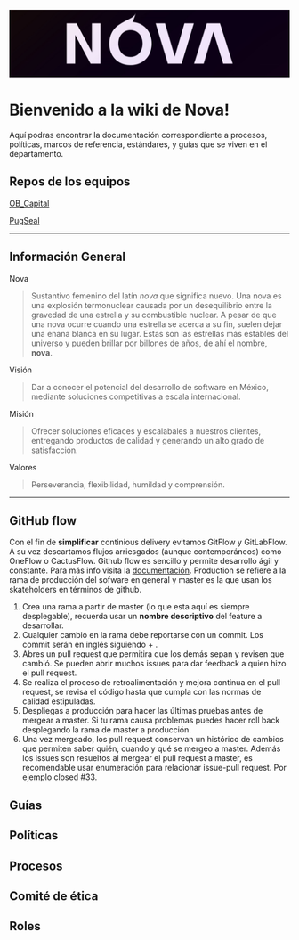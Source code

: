 ![](https://raw.githubusercontent.com/novaDepto/Nova/master/Desarrollo%20de%20departamento/Marketing%20y%20comunicaci%C3%B3n/Imagen%20Corporativa/Im%C3%A1genes/NOVA_banner.jpg)
# Bienvenido a la wiki de Nova!
Aquí podras encontrar la documentación correspondiente a procesos, políticas, marcos de referencia, estándares, y guías que se viven en el departamento.
## Repos de los equipos
[OB_Capital](https://github.com/novaDepto/OB_Capital)

[PugSeal](https://github.com/novaDepto/PugSeal)
***
## Información General
Nova
>Sustantivo femenino del latín _nova_ que significa nuevo. Una nova es una explosión termonuclear causada por un desequilibrio entre la gravedad de una estrella y su combustible nuclear. A pesar de que una nova ocurre cuando una estrella se acerca a su fin, suelen dejar una enana blanca​ en su lugar. Estas son las estrellas más estables del universo y pueden brillar por billones de años, de ahí el nombre, **nova**.

Visión

> Dar a conocer el potencial del desarrollo de software en México, mediante soluciones competitivas a escala internacional.

Misión

> Ofrecer soluciones eficaces y escalabales a nuestros clientes, entregando productos de calidad y generando un alto grado de satisfacción.

Valores
> Perseverancia, flexibilidad, humildad y comprensión.

***

## GitHub flow
Con el fin de **simplificar** continious delivery evitamos GitFlow y GitLabFlow. A su vez descartamos flujos arriesgados (aunque contemporáneos) como OneFlow o CactusFlow. Github flow es sencillo y permite desarrollo ágil y constante. Para más info visita la [documentación](https://guides.github.com/introduction/flow/).
Production se refiere a la rama de producción del sofware en general y master es la que usan los skateholders en términos de github.
1. Crea una rama a partir de master (lo que esta aquí es siempre desplegable), recuerda usar un **nombre descriptivo** del feature a desarrollar.
2. Cualquier cambio en la rama debe reportarse con un commit. Los commit serán en inglés siguiendo <verbo en infinitivo> + <lo que se hizo>.
3. Abres un pull request que permitira que los demás sepan y revisen que cambió. Se pueden abrir muchos issues para dar feedback a quien hizo el pull request.
4. Se realiza el proceso de retroalimentación y mejora continua en el pull request, se revisa el código hasta que cumpla con las normas de calidad estipuladas.
5. Despliegas a producción para hacer las últimas pruebas antes de mergear a master. Si tu rama causa problemas puedes hacer roll back desplegando la rama de master a producción.
6. Una vez mergeado, los pull request conservan un histórico de cambios que permiten saber quién, cuando y qué se mergeo a master. Además los issues son resueltos al mergear el pull request a master, es recomendable usar enumeración para relacionar issue-pull request. Por ejemplo closed #33.
## Guías
## Políticas
## Procesos
## Comité de ética
## Roles